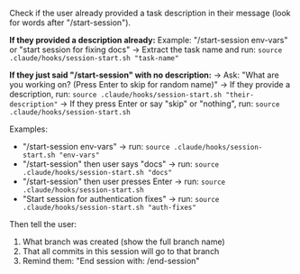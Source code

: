 Check if the user already provided a task description in their message (look for words after "/start-session").

**If they provided a description already:**
Example: "/start-session env-vars" or "start session for fixing docs"
→ Extract the task name and run: `source .claude/hooks/session-start.sh "task-name"`

**If they just said "/start-session" with no description:**
→ Ask: "What are you working on? (Press Enter to skip for random name)"
→ If they provide a description, run: `source .claude/hooks/session-start.sh "their-description"`
→ If they press Enter or say "skip" or "nothing", run: `source .claude/hooks/session-start.sh`

Examples:
- "/start-session env-vars" → run: `source .claude/hooks/session-start.sh "env-vars"`
- "/start-session" then user says "docs" → run: `source .claude/hooks/session-start.sh "docs"`
- "/start-session" then user presses Enter → run: `source .claude/hooks/session-start.sh`
- "Start session for authentication fixes" → run: `source .claude/hooks/session-start.sh "auth-fixes"`

Then tell the user:
1. What branch was created (show the full branch name)
2. That all commits in this session will go to that branch
3. Remind them: "End session with: /end-session"
